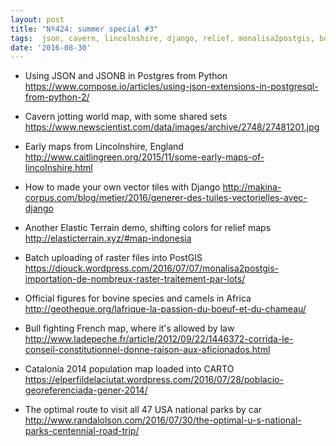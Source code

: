```yaml
---
layout: post
title: "Nº424: summer special #3"
tags:  json, cavern, lincolnshire, django, relief, monalisa2postgis, bovine, bullfighting, population, routing
date: '2016-08-30'
---
```


* Using JSON and JSONB in Postgres from Python
  https://www.compose.io/articles/using-json-extensions-in-postgresql-from-python-2/

* Cavern jotting world map, with some shared sets
  https://www.newscientist.com/data/images/archive/2748/27481201.jpg

* Early maps from Lincolnshire, England
  http://www.caitlingreen.org/2015/11/some-early-maps-of-lincolnshire.html

* How to made your own vector tiles with Django
  http://makina-corpus.com/blog/metier/2016/generer-des-tuiles-vectorielles-avec-django

* Another Elastic Terrain demo, shifting colors for relief maps
  http://elasticterrain.xyz/#map-indonesia

* Batch uploading of raster files into PostGIS
  https://diouck.wordpress.com/2016/07/07/monalisa2postgis-importation-de-nombreux-raster-traitement-par-lots/

* Official figures for bovine species and camels in Africa
  http://geotheque.org/lafrique-la-passion-du-boeuf-et-du-chameau/

* Bull fighting French map, where it's allowed by law
  http://www.ladepeche.fr/article/2012/09/22/1446372-corrida-le-conseil-constitutionnel-donne-raison-aux-aficionados.html

* Catalonia 2014 population map loaded into CARTO
  https://elperfildelaciutat.wordpress.com/2016/07/28/poblacio-georeferenciada-gener-2014/

* The optimal route to visit all 47 USA national parks by car
  http://www.randalolson.com/2016/07/30/the-optimal-u-s-national-parks-centennial-road-trip/
